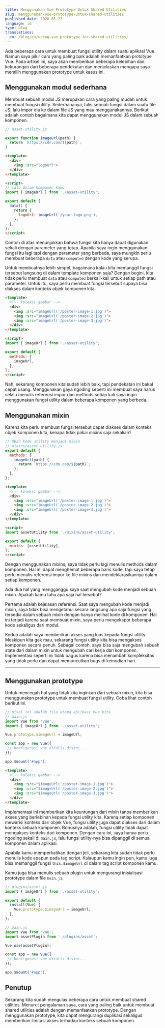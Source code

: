 ```yaml
---
title: Menggunakan Vue Prototype Untuk Shared Utilities
slug: menggunakan-vue-prototype-untuk-shared-utilities
published_date: 2020-05-27
language: id
type: blog
translations:
  en: /blog/en/using-vue-prototype-for-shared-utilities/
---
```


Ada beberapa cara untuk membuat fungsi utility dalam suatu aplikasi Vue. Namun saya pikir cara yang paling baik adalah memanfaatkan prototype Vue. Pada artikel ini, saya akan memberikan beberapa kelebihan dan kekurangan dari beberapa pendekatan dan menjelaskan mengapa saya memilih menggunakan prototype untuk kasus ini.

## Menggunakan modul sederhana

Membuat sebuah modul JS merupakan cara yang paling mudah untuk membuat fungsi utility. Sederhananya, tulis sebuah fungsi dalam suatu file JS, lalu impor dia ke dalam file JS yang mau menggunakannya. Berikut adalah contoh bagaimana kita dapat menggunakan modul JS dalam sebuah komponen.

``` js
// asset-utility.js

export function imageUrl(path) {
  return `https://cdn.com/${path}`;
}
```
``` html
<template>
  <div>
    <img :src="logoUrl">
  </div>
</template>

<script>
// lalu dalam komponen kamu
import { imageUrl } from './asset-utility';

export default {
  data() {
    return {
      logoUrl: imageUrl('/your-logo.png'),
    };
  },
};
</script>
```

Contoh di atas menunjukkan bahwa fungsi kita hanya dapat digunakan sekali dengan parameter yang tetap. Apabila saya ingin menggunakan fungsi itu lagi tapi dengan parameter yang berbeda, saya mungkin perlu membuat beberapa `data` atau `computed` dengan kode yang serupa.

Untuk membuatnya lebih simpel, bagaimana kalau kita memanggil fungsi tersebut langsung di dalam template komponen saja? Dengan begini, kita tidak perlu membuat `data` atau `computed` berkali-kali untuk setiap path atau parameter. Untuk itu, saya perlu membuat fungsi tersebut supaya bisa diakses dalam konteks objek komponen kita.

``` html
<template>
  <!-- koleksi gambar -->
  <div>
    <img :src="imageUrl('/poster-image-1.jpg')">
    <img :src="imageUrl('/poster-image-2.jpg')">
    <img :src="imageUrl('/poster-image-3.jpg')">
  </div>
</template>

<script>
import { imageUrl } from './asset-utility';

export default {
  methods: {
    imageUrl,
  },
};
</script>
```

Nah, sekarang komponen kita sudah lebih baik, tapi pendekatan ini bakal cepat usang. Menggunakan gaya ngoding seperti ini membuat saya harus selalu menulis referensi impor dan methods setiap kali saya ingin menggunakan fungsi utility dalam beberapa komponen yang berbeda.

## Menggunakan mixin

Karena kita perlu membuat fungsi tersebut dapat diakses dalam konteks objek komponen kita, kenapa tidak pakai mixins saja sekalian?

``` js
// Ubah kode utility menjadi mixin
// mixins/asset-utility.js
export default {
  methods: {
    imageUrl(path) {
      return `https://cdn.com/${path}`;
    },
  },
};
```

``` html
<template>
  <!-- koleksi gambar -->
  <div>
    <img :src="imageUrl('/poster-image-1.jpg')">
    <img :src="imageUrl('/poster-image-2.jpg')">
    <img :src="imageUrl('/poster-image-3.jpg')">
  </div>
</template>

<script>
import assetUtility from './mixins/asset-utility';

export default {
  mixins: [assetUtility],
};
</script>
```

Dengan menggunakan mixins, saya tidak perlu lagi menulis methods dalam komponen. Hal ini dapat menghemat beberapa baris kode, tapi saya tetap perlu menulis referensi impor ke file mixins dan mendeklarasikannya dalam setiap komponen.

Ada dua hal yang mengganggu saya saat mengubah kode menjadi sebuah mixin. Apakah kamu tahu apa saja hal tersebut?

Pertama adalah kejelasan referensi. Saat saya mengubah kode menjadi mixin, saya tidak bisa mengetahui secara langsung apa saja fungsi yang tersedia dalam sebuah mixin dengan hanya melihat kode di komponen. Hal ini terjadi karena saat membuat mixin, saya perlu mengekspor beberapa kode sekaligus dari modul.

Kedua adalah saya memberikan akses yang luas kepada fungsi utility. Meskipun kita gak mau, sekarang fungsi utility kita bisa mengakses komponen secara penuh. Sebagai contoh, saya bisa saja mengubah sebuah state dari dalam mixin untuk mengubah cari kerja dari komponen. Implementasi seperti ini tidak bagus karena bisa menambah kompleksitas yang tidak perlu dan dapat memunculkan bugs di kemudian hari.

---

## Menggunakan prototype

Untuk mencegah hal yang tidak kita inginkan dari sebuah mixin, kita bisa menggunakan prototype untuk membuat fungsi utility. Coba lihat contoh berikut ini.


``` js
// misal ini adalah file utama aplikasi Vue kita
// main.js
import Vue from 'vue';
import { imageUrl } from './asset-utility';

Vue.prototype.$imageUrl = imageUrl;

const app = new Vue({
 // konfigurasi vue ditulis disini...
});

app.$mount('#app');
```

``` html
<template>
  <!-- koleksi gambar -->
  <div>
    <img :src="$imageUrl('/poster-image-1.jpg')">
    <img :src="$imageUrl('/poster-image-2.jpg')">
    <img :src="$imageUrl('/poster-image-3.jpg')">
  </div>
</template>
```

Implementasi ini memberikan kita keuntungan dari mixin tanpa memberikan akses yang berlebihan kepada fungsi utility kita. Karena setiap komponen mewarisi konteks dari objek Vue, fungsi utility juga dapat diakses dari dalam konteks sebuah komponen. Bonusnya adalah, fungsi utility tidak dapat mengakses konteks dari komponen. Dengan cara ini, saya hanya perlu ngoding sekali di `main.js`, lalu fungsi utility-nya bisa dipanggil di semua komponen dalam aplikasi.

Apabila kamu memperhatikan dengan jeli, sekarang kita sudah tidak perlu menulis kode apapun pada tag script. Kalaupun kamu ingin pun, kamu juga bisa memanggil fungsi `this.$imageUrl` di dalam tag script komponen kamu.

Kamu juga bisa menulis sebuah plugin untuk mengurangi inisialisasi prototype dalam file `main.js`.

``` js
// plugins/asset.js
import { imageUrl } from './asset-utility';

export default {
  install(Vue) {
    Vue.prototype.$imageUrl = imageUrl;
  },
};

// main.js
import Vue from 'vue';
import assetPlugin from './plugins/asset';

Vue.use(assetPlugin);

const app = new Vue({
 // konfigurasi vue ditulis disini...
});

app.$mount('#app');
```

## Penutup

Sekarang kita sudah mengulas beberapa cara untuk membuat shared utilities. Menurut pengalaman saya, cara yang paling baik untuk membuat shared utilities adalah dengan memanfaatkan prototype. Dengan menggunakan prototype, kita dapat mengurangi duplikasi sekaligus memberikan limitasi akses terhadap konteks sebuah komponen.

